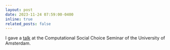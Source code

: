 ```yaml
---
layout: post
date: 2023-11-24 07:59:00-0400
inline: true
related_posts: false
---
```


I gave a <a href="https://lab42.uva.nl/visit/lab42-talk-artem-tsikiridis-partial-allocations-in-budget-feasible-mechanism-design">talk</a> at the Computational Social Choice Seminar of the University of Amsterdam.
